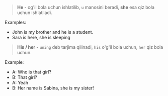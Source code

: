 >**He** - og'il bola uchun ishlatilib, `u` manosini beradi, **she** esa qiz bola uchun ishlatiladi.

Examples:
- John is my brother and he is a student.
- Sara is here, she is sleeping

>**His / her** - `uning` deb tarjima qilinadi, `his` o'g'il bola uchun, `her` qiz bola uchun.

Example:
- A: Who is that girl?
- B: That girl?
- A: Yeah
- B: Her name is Sabina, she is my sister!